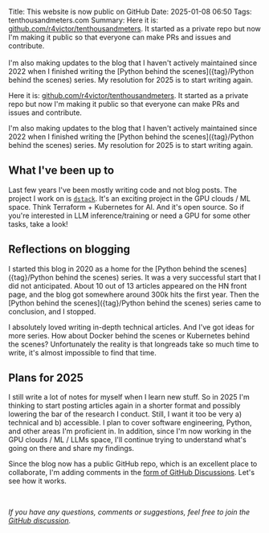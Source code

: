 Title: This website is now public on GitHub
Date: 2025-01-08 06:50
Tags: tenthousandmeters.com
Summary: Here it is: [github.com/r4victor/tenthousandmeters](https://github.com/r4victor/tenthousandmeters). It started as a private repo but now I'm making it public so that everyone can make PRs and issues and contribute.<br><br>I'm also making updates to the blog that I haven't actively maintained since 2022 when I finished writing the [Python behind the scenes]({tag}/Python behind the scenes) series. My resolution for 2025 is to start writing again.

Here it is: [github.com/r4victor/tenthousandmeters](https://github.com/r4victor/tenthousandmeters). It started as a private repo but now I'm making it public so that everyone can make PRs and issues and contribute. 

I'm also making updates to the blog that I haven't actively maintained since 2022 when I finished writing the [Python behind the scenes]({tag}/Python behind the scenes) series. My resolution for 2025 is to start writing again.

## What I've been up to

Last few years I've been mostly writing code and not blog posts. The project I work on is [`dstack`](https://github.com/dstackai/dstack). It's an exciting project in the GPU clouds / ML space. Think Terraform + Kubernetes for AI. And it's open source. So if you're interested in LLM inference/training or need a GPU for some other tasks, take a look!

## Reflections on blogging

I started this blog in 2020 as a home for the [Python behind the scenes]({tag}/Python behind the scenes) series. It was a very successful start that I did not anticipated. About 10 out of 13 articles appeared on the HN front page, and the blog got somewhere around 300k hits the first year. Then the [Python behind the scenes]({tag}/Python behind the scenes) series came to conclusion, and I stopped.

I absolutely loved writing in-depth technical articles. And I've got ideas for more series. How about Docker behind the scenes or Kubernetes behind the scenes? Unfortunately the reality is that longreads take so much time to write, it's almost impossible to find that time.

## Plans for 2025

I still write a lot of notes for myself when I learn new stuff. So in 2025 I'm thinking to start posting articles again in a shorter format and possibly lowering the bar of the research I conduct. Still, I want it too be very a) technical and b) accessible. I plan to cover software engineering, Python, and other areas I'm proficient in. In addition, since I'm now working in the GPU clouds / ML / LLMs space, I'll continue trying to understand what's going on there and share my findings.

Since the blog now has a public GitHub repo, which is an excellent place to collaborate, I'm adding comments in the [form of GitHub Discussions](https://github.com/r4victor/tenthousandmeters/discussions). Let's see how it works.

<br>

*If you have any questions, comments or suggestions, feel free to join the [GitHub discussion](https://github.com/r4victor/tenthousandmeters/discussions/1).*

<br>
